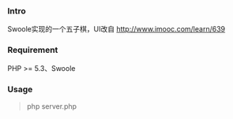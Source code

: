 ### Intro
Swoole实现的一个五子棋，UI改自 http://www.imooc.com/learn/639

### Requirement
   
PHP >= 5.3、Swoole


### Usage
> php server.php

